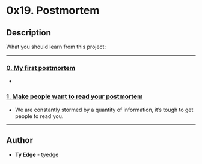 # 0x19. Postmortem

## Description
What you should learn from this project:

---

### [0. My first postmortem](./README.md)
* 


### [1. Make people want to read your postmortem](./README.md)
* We are constantly stormed by a quantity of information, it’s tough to get people to read you.

---

## Author
* **Ty Edge** - [tyedge](https://github.com/tyedge)